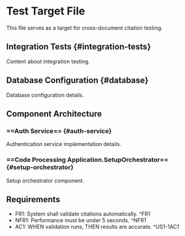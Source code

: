 # Test Target File

This file serves as a target for cross-document citation testing.

## Integration Tests {#integration-tests}

Content about integration testing.

## Database Configuration {#database}

Database configuration details.

## Component Architecture

### ==**Auth Service**== {#auth-service}

Authentication service implementation details.

### ==**Code Processing Application.SetupOrchestrator**== {#setup-orchestrator}

Setup orchestrator component.

## Requirements

- FR1: System shall validate citations automatically. ^FR1
- NFR1: Performance must be under 5 seconds. ^NFR1
- AC1: WHEN validation runs, THEN results are accurate. ^US1-1AC1
